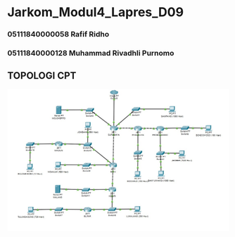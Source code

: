 # Jarkom_Modul4_Lapres_D09

### 05111840000058 Rafif Ridho
### 05111840000128 Muhammad Rivadhli Purnomo

## TOPOLOGI CPT
![img](/img/1.jpg)
